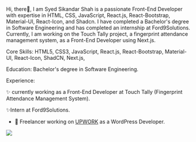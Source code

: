Hi, there👋, 
I am Syed Sikandar Shah is a passionate Front-End Developer with expertise in HTML, CSS, JavaScript, React.js, React-Bootstrap, Material-UI, React-Icon, and Shadcn. I have completed a Bachelor's degree in Software Engineering and has completed an internship at Ford9Solutions. Currently, I am working on the Touch Tally project, a fingerprint attendance management system, as a Front-End Developer using Next.js.

Core Skills:
HTML5,
CSS3,
JavaScript,
React.js,
React-Bootstrap,
Material-UI,
React-Icon,
ShadCN,
Next.js,

Education:
Bachelor's degree in Software Engineering.

Experience:

✨ currently working as a Front-End Developer at Touch Tally (Fingerprint Attendance Management System).

✨Intern at Ford9Solutions.

- 💞️ Freelancer working on [UPWORK](https://www.upwork.com/freelancers/~0111db188090be018c?viewMode=1) as a WordPress Developer.


<img src="https://github-readme-stats.vercel.app/api?username=Sayed70480&&show_icons=true&title_color=ffffff&icon_color=bb2acf&text_color=daf7dc&bg_color=151515">

<!---
Sayed70480/Sayed70480 is a ✨ special ✨ repository because its `README.md` (this file) appears on your GitHub profile.
You can click the Preview link to take a look at your changes.
--->

